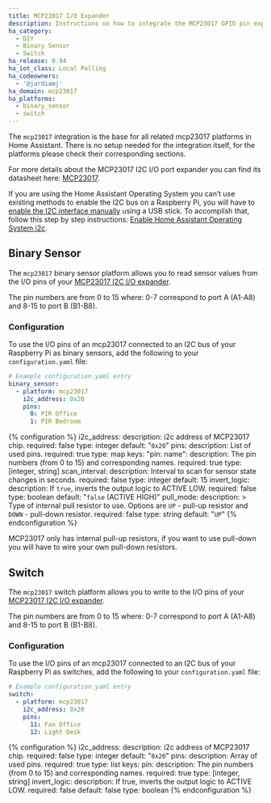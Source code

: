 ```yaml
---
title: MCP23017 I/O Expander
description: Instructions on how to integrate the MCP23017 GPIO pin expander with I2C interface into Home Assistant.
ha_category:
  - DIY
  - Binary Sensor
  - Switch
ha_release: 0.94
ha_iot_class: Local Polling
ha_codeowners:
  - '@jardiamj'
ha_domain: mcp23017
ha_platforms:
  - binary_sensor
  - switch
---
```


The `mcp23017` integration is the base for all related mcp23017 platforms in Home Assistant. There is no setup needed for the integration itself, for the platforms please check their corresponding sections.

For more details about the MCP23017 I2C I/O port expander you can find its datasheet here: [MCP23017](https://www.microchip.com/wwwproducts/en/MCP23017).

If you are using the Home Assistant Operating System you can’t use existing methods to enable the I2C bus on a Raspberry Pi, you will have to [enable the I2C interface manually](https://github.com/home-assistant/operating-system/tree/dev/Documentation/boards/raspberrypi#i2c) using a USB stick. To accomplish that, follow this step by step instructions: [Enable Home Assistant Operating System i2c](/hassio/enable_i2c).

## Binary Sensor

The `mcp23017` binary sensor platform allows you to read sensor values from the I/O pins of your [MCP23017 I2C I/O expander](https://www.adafruit.com/product/732).

The pin numbers are from 0 to 15 where: 0-7 correspond to port A (A1-A8) and 8-15 to port B (B1-B8).

### Configuration

To use the I/O pins of an mcp23017 connected to an I2C bus of your Raspberry Pi as binary sensors, add the following to your `configuration.yaml` file:

```yaml
# Example configuration.yaml entry
binary_sensor:
  - platform: mcp23017
    i2c_address: 0x20
    pins:
      0: PIR Office
      1: PIR Bedroom
```

{% configuration %}
i2c_address:
  description: i2c address of MCP23017 chip.
  required: false
  type: integer
  default: "`0x20`"
pins:
  description: List of used pins.
  required: true
  type: map
  keys:
    "pin: name":
      description: The pin numbers (from 0 to 15) and corresponding names.
      required: true
      type: [integer, string]
scan_interval:
  description: Interval to scan for sensor state changes in seconds.
  required: false
  type: integer
  default: 15
invert_logic:
  description: If `true`, inverts the output logic to ACTIVE LOW.
  required: false
  type: boolean
  default: "`false` (ACTIVE HIGH)"
pull_mode:
  description: >
    Type of internal pull resistor to use.
    Options are `UP` - pull-up resistor and `DOWN` - pull-down resistor.
  required: false
  type: string
  default: "`UP`"
{% endconfiguration %}

<div class='note warning'>
  MCP23017 only has internal pull-up resistors, if you want to use pull-down you will have to wire your own pull-down resistors.
</div>

## Switch

The `mcp23017` switch platform allows you to write to the I/O pins of your [MCP23017 I2C I/O expander](https://www.adafruit.com/product/732).

The pin numbers are from 0 to 15 where: 0-7 correspond to port A (A1-A8) and 8-15 to port B (B1-B8).

### Configuration

To use the I/O pins of an mcp23017 connected to an I2C bus of your Raspberry Pi as switches, add the following to your `configuration.yaml` file:

```yaml
# Example configuration.yaml entry
switch:
  - platform: mcp23017
    i2c_address: 0x20
    pins:
      11: Fan Office
      12: Light Desk
```

{% configuration %}
i2c_address:
  description: i2c address of MCP23017 chip.
  required: false
  type: integer
  default: "`0x20`"
pins:
  description: Array of used pins.
  required: true
  type: list
  keys:
    pin:
      description: The pin numbers (from 0 to 15) and corresponding names.
      required: true
      type: [integer, string]
invert_logic:
  description: If true, inverts the output logic to ACTIVE LOW.
  required: false
  default: false
  type: boolean
{% endconfiguration %}
